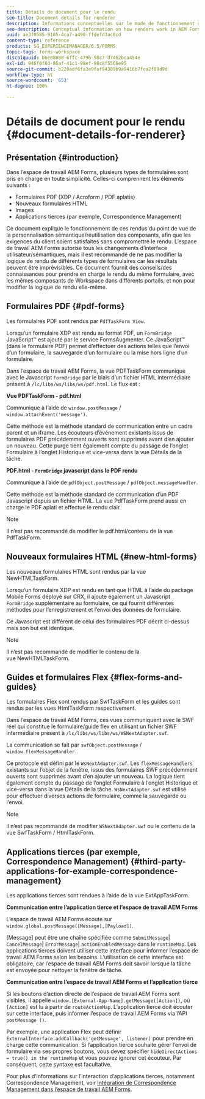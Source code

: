 ```yaml
---
title: Détails de document pour le rendu
seo-title: Document details for renderer
description: Informations conceptuelles sur le mode de fonctionnement du rendu de différents types de formulaires et de fichiers dans AEM Forms.
seo-description: Conceptual information on how renders work in AEM Forms workspace to render the various supported form and file types.
uuid: ae3f0585-9105-4ca7-a490-ffdefd3ac8cd
content-type: reference
products: SG_EXPERIENCEMANAGER/6.5/FORMS
topic-tags: forms-workspace
discoiquuid: b6e88080-6ffc-4796-98c7-d7462bca454e
exl-id: 946f0f6d-86af-41c1-98ef-98c8f5566e95
source-git-commit: b220adf6fa3e9faf94389b9a9416b7fca2f89d9d
workflow-type: ht
source-wordcount: '653'
ht-degree: 100%

---
```


# Détails de document pour le rendu {#document-details-for-renderer}

## Présentation {#introduction}

Dans l’espace de travail AEM Forms, plusieurs types de formulaires sont pris en charge en toute simplicité. Celles-ci comprennent les éléments suivants :

* Formulaires PDF (XDP / Acroform / PDF aplatis)
* Nouveaux formulaires HTML
* Images
* Applications tierces (par exemple, Correspondence Management)

Ce document explique le fonctionnement de ces rendus du point de vue de la personnalisation sémantique/réutilisation des composants, afin que les exigences du client soient satisfaites sans compromettre le rendu. L’espace de travail AEM Forms autorise tous les changements d’interface utilisateur/sémantiques, mais il est recommandé de ne pas modifier la logique de rendu de différents types de formulaires car les résultats peuvent être imprévisibles. Ce document fournit des conseils/des connaissances pour prendre en charge le rendu du même formulaire, avec les mêmes composants de Workspace dans différents portails, et non pour modifier la logique de rendu elle-même.

## Formulaires PDF {#pdf-forms}

Les formulaires PDF sont rendus par `PdfTaskForm View`.

Lorsqu’un formulaire XDP est rendu au format PDF, un `FormBridge` JavaScript™ est ajouté par le service FormsAugmenter. Ce JavaScript™ (dans le formulaire PDF) permet d’effectuer des actions telles que l’envoi d’un formulaire, la sauvegarde d’un formulaire ou la mise hors ligne d’un formulaire.

Dans l’espace de travail AEM Forms, la vue PDFTaskForm communique avec le Javascript `FormBridge` par le biais d’un fichier HTML intermédiaire présent à `/lc/libs/ws/libs/ws/pdf.html`. Le flux est :

**Vue PDFTaskForm - pdf.html**

Communique à l’aide de `window.postMessage` / `window.attachEvent('message')`.

Cette méthode est la méthode standard de communication entre un cadre parent et un iframe. Les écouteurs d’événement existants issus de formulaires PDF précédemment ouverts sont supprimés avant d’en ajouter un nouveau. Cette purge tient également compte du passage de l’onglet Formulaire à l’onglet Historique et vice-versa dans la vue Détails de la tâche.

**PDF.html - `FormBridge` javascript dans le PDF rendu**

Communique à l’aide de `pdfObject.postMessage` / `pdfObject.messageHandler`.

Cette méthode est la méthode standard de communication d’un PDF Javascript depuis un fichier HTML. La vue PdfTaskForm prend aussi en charge le PDF aplati et effectue le rendu clair.

>[!NOTE]
>
>Il n’est pas recommandé de modifier le pdf.html/contenu de la vue PdfTaskForm.

## Nouveaux formulaires HTML {#new-html-forms}

Les nouveaux formulaires HTML sont rendus par la vue NewHTMLTaskForm.

Lorsqu’un formulaire XDP est rendu en tant que HTML à l’aide du package Mobile Forms déployé sur CRX, il ajoute également un Javascript `FormBridge` supplémentaire au formulaire, ce qui fournit différentes méthodes pour l’enregistrement et l’envoi des données de formulaire.

Ce Javascript est différent de celui des formulaires PDF décrit ci-dessus mais son but est identique.

>[!NOTE]
>
>Il n’est pas recommandé de modifier le contenu de la vue NewHTMLTaskForm.

## Guides et formulaires Flex {#flex-forms-and-guides}

Les formulaires Flex sont rendus par SwfTaskForm et les guides sont rendus par les vues HtmlTaskForm respectivement.

Dans l’espace de travail AEM Forms, ces vues communiquent avec le SWF réel qui constitue le formulaire/guide flex en utilisant un fichier SWF intermédiaire présent à `/lc/libs/ws/libs/ws/WSNextAdapter.swf`.

La communication se fait par `swfObject.postMessage` / `window.flexMessageHandler`.

Ce protocole est défini par le `WsNextAdapter.swf`. Les `flexMessageHandlers` existants sur l’objet de la fenêtre, issus des formulaires SWF précédemment ouverts sont supprimés avant d’en ajouter un nouveau. La logique tient également compte du passage de l’onglet Formulaire à l’onglet Historique et vice-versa dans la vue Détails de la tâche. `WsNextAdapter.swf` est utilisé pour effectuer diverses actions de formulaire, comme la sauvegarde ou l’envoi.

>[!NOTE]
>
>il n’est pas recommandé de modifier `WSNextAdapter.swf` ou le contenu de la vue SwfTaskForm / HtmlTaskForm.

## Applications tierces (par exemple, Correspondence Management) {#third-party-applications-for-example-correspondence-management}

Les applications tierces sont rendues à l’aide de la vue ExtAppTaskForm.

**Communication entre l’application tierce et l’espace de travail AEM Forms**

L’espace de travail AEM Forms écoute sur `window.global.postMessage([Message],[Payload])`.

[Message] peut être une chaîne spécifiée comme `SubmitMessage`| `CancelMessage`| `ErrorMessage`| `actionEnabledMessage` dans le `runtimeMap`. Les applications tierces doivent utiliser cette interface pour informer l’espace de travail AEM Forms selon les besoins. L’utilisation de cette interface est obligatoire, car l’espace de travail AEM Forms doit savoir lorsque la tâche est envoyée pour nettoyer la fenêtre de tâche.

**Communication entre lʼespace de travail AEM Forms et l’application tierce**

Si les boutons d’action directe de l’espace de travail AEM Forms sont visibles, il appelle `window.[External-App-Name].getMessage([Action])`, où `[Action]` est lu à partir de `routeActionMap`. L’application tierce doit écouter sur cette interface, puis informer lʼespace de travail AEM Forms via l’API `postMessage ()`.

Par exemple, une application Flex peut définir `ExternalInterface.addCallback('getMessage', listener)` pour prendre en charge cette communication. Si l’application tierce souhaite gérer l’envoi de formulaire via ses propres boutons, vous devez spécifier `hideDirectActions = true() in the runtimeMap` et vous pouvez ignorer cet écouteur. Par conséquent, cette syntaxe est facultative.

Pour plus d’informations sur l’interaction d’applications tierces, notamment Correspondence Management, voir [Intégration de Correspondence Management dans l’espace de travail AEM Forms](/help/forms/using/integrating-correspondence-management-html-workspace.md).
